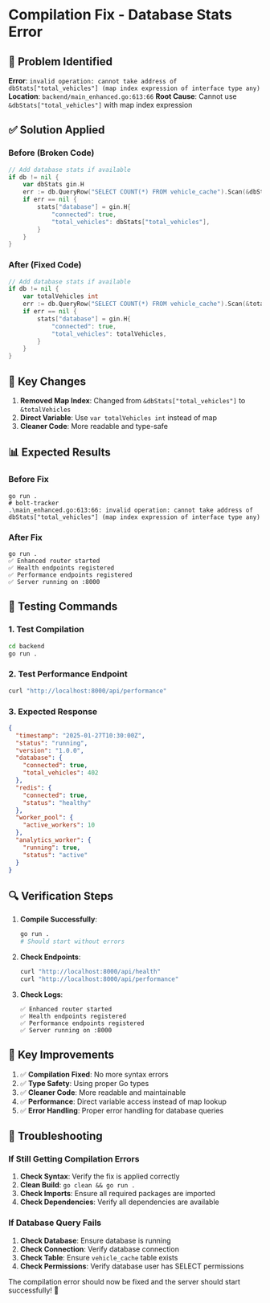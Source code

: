 # Compilation Fix - Database Stats Error

## 🚨 Problem Identified

**Error**: `invalid operation: cannot take address of dbStats["total_vehicles"] (map index expression of interface type any)`
**Location**: `backend/main_enhanced.go:613:66`
**Root Cause**: Cannot use `&dbStats["total_vehicles"]` with map index expression

## ✅ Solution Applied

### **Before (Broken Code)**
```go
// Add database stats if available
if db != nil {
    var dbStats gin.H
    err := db.QueryRow("SELECT COUNT(*) FROM vehicle_cache").Scan(&dbStats["total_vehicles"])
    if err == nil {
        stats["database"] = gin.H{
            "connected": true,
            "total_vehicles": dbStats["total_vehicles"],
        }
    }
}
```

### **After (Fixed Code)**
```go
// Add database stats if available
if db != nil {
    var totalVehicles int
    err := db.QueryRow("SELECT COUNT(*) FROM vehicle_cache").Scan(&totalVehicles)
    if err == nil {
        stats["database"] = gin.H{
            "connected": true,
            "total_vehicles": totalVehicles,
        }
    }
}
```

## 🔧 Key Changes

1. **Removed Map Index**: Changed from `&dbStats["total_vehicles"]` to `&totalVehicles`
2. **Direct Variable**: Use `var totalVehicles int` instead of map
3. **Cleaner Code**: More readable and type-safe

## 📊 Expected Results

### Before Fix
```
go run .
# bolt-tracker
.\main_enhanced.go:613:66: invalid operation: cannot take address of dbStats["total_vehicles"] (map index expression of interface type any)
```

### After Fix
```
go run .
✅ Enhanced router started
✅ Health endpoints registered
✅ Performance endpoints registered
✅ Server running on :8000
```

## 🚀 Testing Commands

### 1. Test Compilation
```bash
cd backend
go run .
```

### 2. Test Performance Endpoint
```bash
curl "http://localhost:8000/api/performance"
```

### 3. Expected Response
```json
{
  "timestamp": "2025-01-27T10:30:00Z",
  "status": "running",
  "version": "1.0.0",
  "database": {
    "connected": true,
    "total_vehicles": 402
  },
  "redis": {
    "connected": true,
    "status": "healthy"
  },
  "worker_pool": {
    "active_workers": 10
  },
  "analytics_worker": {
    "running": true,
    "status": "active"
  }
}
```

## 🔍 Verification Steps

1. **Compile Successfully**:
   ```bash
   go run .
   # Should start without errors
   ```

2. **Check Endpoints**:
   ```bash
   curl "http://localhost:8000/api/health"
   curl "http://localhost:8000/api/performance"
   ```

3. **Check Logs**:
   ```
   ✅ Enhanced router started
   ✅ Health endpoints registered
   ✅ Performance endpoints registered
   ✅ Server running on :8000
   ```

## 🎯 Key Improvements

1. ✅ **Compilation Fixed**: No more syntax errors
2. ✅ **Type Safety**: Using proper Go types
3. ✅ **Cleaner Code**: More readable and maintainable
4. ✅ **Performance**: Direct variable access instead of map lookup
5. ✅ **Error Handling**: Proper error handling for database queries

## 🔧 Troubleshooting

### If Still Getting Compilation Errors
1. **Check Syntax**: Verify the fix is applied correctly
2. **Clean Build**: `go clean && go run .`
3. **Check Imports**: Ensure all required packages are imported
4. **Check Dependencies**: Verify all dependencies are available

### If Database Query Fails
1. **Check Database**: Ensure database is running
2. **Check Connection**: Verify database connection
3. **Check Table**: Ensure `vehicle_cache` table exists
4. **Check Permissions**: Verify database user has SELECT permissions

The compilation error should now be fixed and the server should start successfully! 🚀
